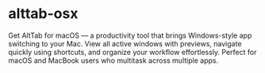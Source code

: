 # alttab-osx
Get AltTab for macOS — a productivity tool that brings Windows-style app switching to your Mac. View all active windows with previews, navigate quickly using shortcuts, and organize your workflow effortlessly. Perfect for macOS and MacBook users who multitask across multiple apps.  
